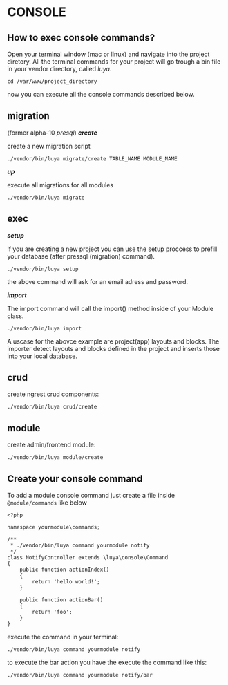 CONSOLE
=======

How to exec console commands?
-----------------------------

Open your terminal window (mac or linux) and navigate into the project diretory. All the terminal commands for your project will go trough a bin file in your vendor directory, called *luya*.

```
cd /var/www/project_directory
```

now you can execute all the console commands described below.


migration
--------
(former alpha-10 *presql*)
***create***

create a new migration script
```
./vendor/bin/luya migrate/create TABLE_NAME MODULE_NAME
```

***up***

execute all migrations for all modules

```
./vendor/bin/luya migrate
```


exec
-----

***setup***

if you are creating a new project you can use the setup proccess to prefill your database (after pressql (migration) command).

```
./vendor/bin/luya setup
```

the above command will ask for an email adress and password.

***import***

The import command will call the import() method inside of your Module class.

```
./vendor/bin/luya import
```
A uscase for the abovce example are project(app) layouts and blocks. The importer detect layouts and blocks defined in the project and inserts those into your local database.

crud
----
create ngrest crud components:
```
./vendor/bin/luya crud/create
```

module
------
create admin/frontend module:
```
./vendor/bin/luya module/create
```

Create your console command
---------------------------
To add a module console command just create a file inside `@module/commands` like below

```
<?php

namespace yourmodule\commands;

/**
 * ./vendor/bin/luya command yourmodule notify
 */
class NotifyController extends \luya\console\Command
{
    public function actionIndex()
    {
        return 'hello world!';
    }
    
    public function actionBar()
    {
    	return 'foo';
    }
}
```

execute the command in your terminal:
```
./vendor/bin/luya command yourmodule notify
```

to execute the bar action you have the execute the command like this:
```
./vendor/bin/luya command yourmodule notify/bar
```